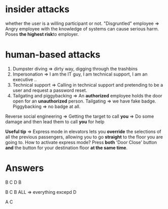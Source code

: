 # insider attacks
whether the user is a willing participant or not.
"Disgruntled" employee => Angry employee with the knowledge of systems can cause serious harm. Poses **the highest risk**to employer.

# human-based attacks
1. Dumpster diving => dirty way, digging through the trashbins
2. Impersonation => I am the IT guy, I am technical support, I am an executive ..
3. Technical support => Calling in technical support and pretending to be a user and request a password reset.
4. Tailgating and piggybacking => An **authorized** employee holds the door open for an **unauthorized** person. Tailgating => we have fake badge. Piggybacking => no badge at all.

Reverse social engineering => Getting the target to call **you** => Do some damage and then lead them to call **you** for help

**Useful tip** => Express mode in elevators lets you **override** the selections of all the previous passengers, allowing you to go **straight** to the floor you are going to.
How to activate express mode?
Press **both** 'Door Close' button **and** the button for your destination floor **at the same time**.

# Answers
B
C
D
B

B
C
B
ALL => everything excepd D

A
C